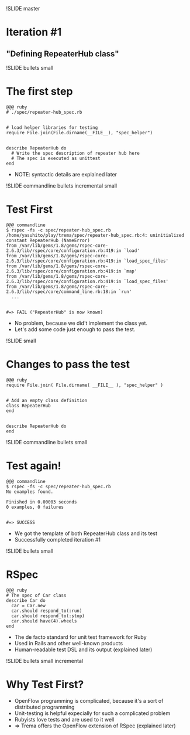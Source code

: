 !SLIDE master
# Iteration #1 #################################################################
## "Defining RepeaterHub class"


!SLIDE bullets small
# The first step ###############################################################

	@@@ ruby
	# ./spec/repeater-hub_spec.rb
	
	
	# load helper libraries for testing
	require File.join(File.dirname(__FILE__), "spec_helper")
	
	
	describe RepeaterHub do
	  # Write the spec description of repeater hub here
	  # The spec is executed as unittest
	end

* NOTE: syntactic details are explained later


!SLIDE commandline bullets incremental small
# Test First ###################################################################

	@@@ commandline
	$ rspec -fs -c spec/repeater-hub_spec.rb 
	/home/yasuhito/play/trema/spec/repeater-hub_spec.rb:4: uninitialized constant RepeaterHub (NameError)
	from /var/lib/gems/1.8/gems/rspec-core-2.6.3/lib/rspec/core/configuration.rb:419:in `load'
	from /var/lib/gems/1.8/gems/rspec-core-2.6.3/lib/rspec/core/configuration.rb:419:in `load_spec_files'
	from /var/lib/gems/1.8/gems/rspec-core-2.6.3/lib/rspec/core/configuration.rb:419:in `map'
	from /var/lib/gems/1.8/gems/rspec-core-2.6.3/lib/rspec/core/configuration.rb:419:in `load_spec_files'
	from /var/lib/gems/1.8/gems/rspec-core-2.6.3/lib/rspec/core/command_line.rb:18:in `run'
	  ...
	
	
	#=> FAIL ("RepeaterHub" is now known)

* No problem, because we did't implement the class yet.
* Let's add some code just enough to pass the test.


!SLIDE small
# Changes to pass the test #####################################################

	@@@ ruby
	require File.join( File.dirname( __FILE__ ), "spec_helper" )
	
	
	# Add an empty class definition
	class RepeaterHub
	end
	

	describe RepeaterHub do
	end


!SLIDE commandline bullets small
# Test again! ##################################################################

	@@@ commandline
	$ rspec -fs -c spec/repeater-hub_spec.rb 
	No examples found.
	
	Finished in 0.00003 seconds
	0 examples, 0 failures
	
	
	#=> SUCCESS

* We got the template of both RepeaterHub class and its test
* Successfully completed iteration #1


!SLIDE bullets small
# RSpec ########################################################################

	@@@ ruby
	# The spec of Car class
	describe Car do
	  car = Car.new
	  car.should respond_to(:run)
	  car.should respond_to(:stop)
	  car.should have(4).wheels
	end

* The de facto standard for unit test framework for Ruby
* Used in Rails and other well-known products
* Human-readable test DSL and its output (explained later)



!SLIDE bullets small incremental
# Why Test First? ##############################################################

* OpenFlow programming is complicated, because it's a sort of distributed programming
* Unit-testing is helpful expecially for such a complicated problem
* Rubyists love tests and are used to it well
* => Trema offers the OpenFlow extension of RSpec (explained later)
